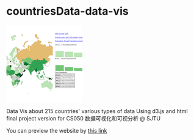 # countriesData-data-vis
![image](https://github.com/huabinzheng/countriesData-data-vis/blob/master/icon.PNG?raw=true)

Data Vis about 215 countries' various types of data
Using d3.js and html
final project version for CS050 数据可视化和可视分析 @ SJTU

You can preview the website by [this link](https://htmlpreview.github.io/?https://raw.githubusercontent.com/huabinzheng/countriesData-data-vis/master/GDP_Growth.html)


